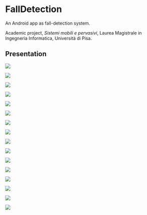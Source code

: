 FallDetection
=============

An Android app as fall-detection system.

Academic project, _Sistemi mobili e pervasivi_, Laurea Magistrale in Ingegneria Informatica, Università di Pisa.



Presentation
------------

![](img/presentation-01.jpg)

![](img/presentation-02.jpg)

![](img/presentation-03.jpg)

![](img/presentation-04.jpg)

![](img/presentation-05.jpg)

![](img/presentation-06.jpg)

![](img/presentation-07.jpg)

![](img/presentation-08.jpg)

![](img/presentation-09.jpg)

![](img/presentation-10.jpg)

![](img/presentation-11.jpg)

![](img/presentation-12.jpg)

![](img/presentation-13.jpg)

![](img/presentation-14.jpg)

![](img/presentation-15.jpg)

![](img/presentation-16.jpg)

